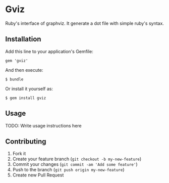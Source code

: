 # Gviz

Ruby's interface of graphviz. It generate a dot file with simple ruby's syntax.

## Installation

Add this line to your application's Gemfile:

    gem 'gviz'

And then execute:

    $ bundle

Or install it yourself as:

    $ gem install gviz

## Usage

TODO: Write usage instructions here

## Contributing

1. Fork it
2. Create your feature branch (`git checkout -b my-new-feature`)
3. Commit your changes (`git commit -am 'Add some feature'`)
4. Push to the branch (`git push origin my-new-feature`)
5. Create new Pull Request
